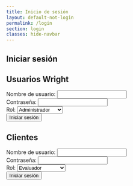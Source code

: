 ```yaml
---
title: Inicio de sesión
layout: default-not-login
permalink: /login
section: login
classes: hide-navbar
---
```


## Iniciar sesión

<div class="container">
  <div class="row">
    <div class="col-6">
      <h2>Usuarios Wright</h2>
      <form id="wright-form">
        <div class="form-group">
          <label for="wright-username">Nombre de usuario:</label>
          <input type="text" id="wright-username" class="form-control">
        </div>
        <div class="form-group">
          <label for="wright-password">Contraseña:</label>
          <input type="password" id="wright-password" class="form-control">
        </div>
        <div class="form-group mb-4">
          <label for="wright-role">Rol:</label>
          <select id="wright-role" class="form-control">
            <option value="admin">Administrador</option>
            <option value="jefe_proyecto">Jefe de proyecto</option>
            <option value="coach">Coach</option>
          </select>
        </div>
        <button type="submit" class="btn btn-primary">Iniciar sesión</button>
      </form>
    </div>
    <div class="col-6">
      <h2>Clientes</h2>
      <form id="cliente-form">
      <div class="form-group">
          <label for="cliente-username">Nombre de usuario:</label>
          <input type="text" id="cliente-username" class="form-control">
        </div>
        <div class="form-group">
          <label for="cliente-password">Contraseña:</label>
          <input type="password" id="cliente-password" class="form-control">
        </div>
        <div class="form-group mb-4">
          <label for="cliente-role">Rol:</label>
          <select id="cliente-role" class="form-control">
            <option value="cliente_evaluador">Evaluador</option>
            <option value="cliente_sponsor">Cliente</option>
            <option value="cliente_evaluado">Usuario Evaluado</option>
          </select>
        </div>
        <button type="submit" class="btn btn-primary">Iniciar sesión</button>
      </form>
    </div>
  </div>
</div>
